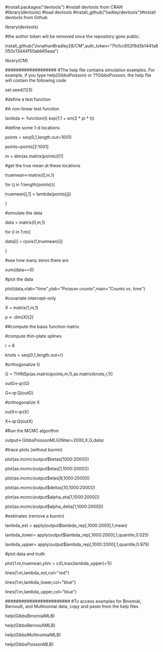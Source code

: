 #install.packages("devtools") #install devtools from CRAN
#library(devtools) #load devtools
#install_github("hadley/devtools")#install devtools from Github

library(devtools)

#the author token will be removed once the repository  goes public.

install_github("JonathanBradley28/CM",auth_token="7fcfcc652f9d3b1441a8050c13d44f50abb65eaa")

library(CM)

###################
#The help file contains simulation examples. For example, if you type help(GibbsPoisson) or ??GibbsPoisson, the help file will contain the following code

set.seed(123)

#define a test function

#A non-linear test function

lambda <- function(t) exp(1.1 + sin(2 &ast; pi &ast; t))




#define some 1-d locations

points = seq(0,1,length.out=1001)

points=points[2:1001]

m = dim(as.matrix(points))[1]




#get the true mean at these locations

truemean<-matrix(0,m,1)

for (j in 1:length(points)){

  truemean[j,1] = lambda(points[j])
  
}




#simulate the data

data = matrix(0,m,1)

for (i in 1:m){

  data[i] = rpois(1,truemean[i])
  
}




#see how many zeros there are

sum(data==0)




#plot the data

plot(data,xlab="time",ylab="Poisson counts",main="Counts vs. time")

#covariate intercept-only

X = matrix(1,m,1)

p <- dim(X)[2]




##compute the basis function matrix

#compute thin-plate splines

r = 8

knots = seq(0,1,length.out=r)

#orthogonalize G

G = THINSp(as.matrix(points,m,1),as.matrix(knots,r,1))

outG<-qr(G)

G<-qr.Q(outG)

#orthogonalize X

outX<-qr(X)

X<-qr.Q(outX)





#Run the MCMC algorithm

output<-GibbsPoissonMLG(Niter=2000,X,G,data)





#trace plots (without burnin)

plot(as.mcmc(output$betas[1000:2000]))

plot(as.mcmc(output$etas[1,1000:2000]))

plot(as.mcmc(output$etas[8,1000:2000]))

plot(as.mcmc(output$deltas[10,1000:2000]))

plot(as.mcmc(output$alpha_eta[1,1000:2000]))

plot(as.mcmc(output$alpha_delta[1,1000:2000]))





#estimates (remove a burnin)

lambda_est = apply(output$lambda_rep[,1000:2000],1,mean)

lambda_lower= apply(output$lambda_rep[,1000:2000],1,quantile,0.025)

lambda_upper= apply(output$lambda_rep[,1000:2000],1,quantile,0.975)





#plot data and truth

plot(1:m,truemean,ylim = c(0,max(lambda_upper)+1))

lines(1:m,lambda_est,col="red")

lines(1:m,lambda_lower,col="blue")

lines(1:m,lambda_upper,col="blue")

########################
#To access examples for Binomial, Bernoulli, and Multinomial data, copy and paste from the help files

help(GibbsBinomialMLB)

help(GibbsBernoulliMLB)

help(GibbsMultinomialMLB)

help(GibbsPoissonMLB)
